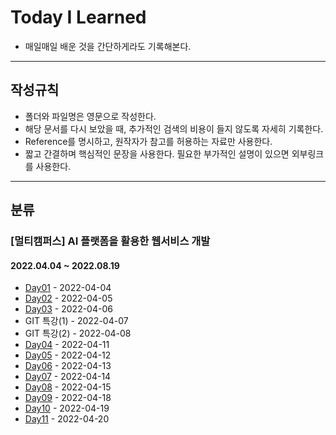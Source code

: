 # Today I Learned
- 매일매일 배운 것을 간단하게라도 기록해본다.

---

## 작성규칙

- 폴더와 파일명은 영문으로 작성한다.
- 해당 문서를 다시 보았을 때, 추가적인 검색의 비용이 들지 않도록 자세히 기록한다.
- Reference를 명시하고, 원작자가 참고를 허용하는 자료만 사용한다.
- 짧고 간결하며 핵심적인 문장을 사용한다. 필요한 부가적인 설명이 있으면 외부링크를 사용한다.

---

## 분류

### [멀티캠퍼스] AI 플랫폼을 활용한 웹서비스 개발 

#### 2022.04.04 ~ 2022.08.19

- [Day01](./day01) - 2022-04-04
- [Day02](./day02) - 2022-04-05
- [Day03](./day03) - 2022-04-06
- GIT 특강(1) - 2022-04-07
- GIT 특강(2) - 2022-04-08
- [Day04](./day04) - 2022-04-11
- [Day05](./day05) - 2022-04-12
- [Day06](./day06) - 2022-04-13
- [Day07](./day07) - 2022-04-14
- [Day08](./day08) - 2022-04-15
- [Day09](./day09) - 2022-04-18
- [Day10](./day10) - 2022-04-19
- [Day11](./day11) - 2022-04-20
